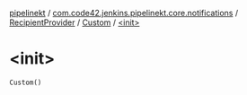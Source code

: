 [pipelinekt](../../../index.md) / [com.code42.jenkins.pipelinekt.core.notifications](../../index.md) / [RecipientProvider](../index.md) / [Custom](index.md) / [&lt;init&gt;](./-init-.md)

# &lt;init&gt;

`Custom()`